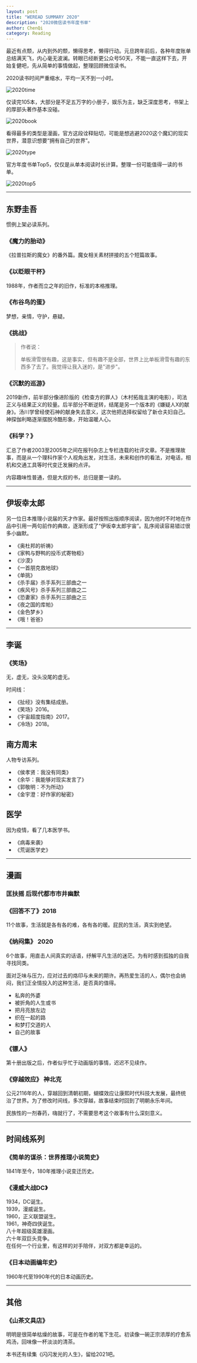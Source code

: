 ```yaml
---
layout: post
title: "WEREAD SUMMARY 2020"
description: "2020微信读书年度书单"
author: ChenQi
category: Reading
---
```


最近有点颓，从内到外的颓，懒得思考，懒得行动。元旦跨年前后，各种年度账单总结满天飞，内心毫无波澜。转眼已经断更公众号50天，不能一直这样下去，开始复健吧，先从简单的事情做起，整理回顾微信读书。

2020读书时间严重缩水，平均一天不到一小时。

![2020time](../static/weread/2020time.jpg)

仅读完105本，大部分是不足五万字的小册子，娱乐为主，缺乏深度思考，书架上的厚部头著作基本没碰。

![2020book](../static/weread/2020book.jpg)

看得最多的类型是漫画，官方这段诠释贴切，可能是想逃避2020这个魔幻的现实世界，潜意识想要“拥有自己的世界”。

![2020type](../static/weread/2020type.jpg)

官方年度书单Top5，仅仅是从单本阅读时长计算。整理一份可能值得一读的书单。

![2020top5](../static/weread/2020top5.jpg)

----

## 东野圭吾

惯例上架必读系列。

### 《魔力的胎动》

《拉普拉斯的魔女》的番外篇。魔女相关素材拼接的五个短篇故事。

### 《以眨眼干杯》

1988年，作者而立之年的旧作，标准的本格推理。

### 《布谷鸟的蛋》

梦想，亲情，守护，悬疑。

### 《挑战》

> 作者说：
>
> 单板滑雪很有趣，这是事实，但有趣不是全部，世界上比单板滑雪有趣的东西多了去了。我觉得让我入迷的，是"进步"。

### 《沉默的巡游》

2019新作，前半部分像进阶版的《检查方的罪人》（木村拓哉主演的电影），司法正义与结果正义的较量。后半部分不断逆转，结尾是另一个版本的《嫌疑人X的献身》。汤川学曾经使石神的献身失去意义，这次他把选择权留给了新仓夫妇自己。神探伽利略逐渐摆脱冷酷形象，开始温暖人心。

### 《科学？》

汇总了作者2003至2005年之间在报刊杂志上专栏连载的社评文章。不是推理故事，而是从一个理科作家个人视角出发，对生活，未来和创作的看法，对电话，相机和交通工具等时代变迁发展的点评。

内容趣味性普通，但是大叔的书，总归是要一读的。

----

## 伊坂幸太郎

另一位日本推理小说届的天才作家。最好按照出版顺序阅读，因为他时不时地在作品中引用一两句前作的典故，逐渐形成了“伊坂幸太郎宇宙”。乱序阅读容易错过很多小幽默。

+ 《奥杜邦的祈祷》
+ 《家鸭与野鸭的投币式寄物柜》
+ 《沙漠》
+ 《一首朋克救地球》
+ 《单挑》
+ 《杀手届》杀手系列三部曲之一
+ 《疾风号》杀手系列三部曲之二
+ 《恐妻家》杀手系列三部曲之三
+ 《夜之国的库帕》
+ 《金色梦乡》
+ 《哦！爸爸》

----

## 李诞

### 《笑场》

无，虚无，没头没尾的虚无。

时间线：

+ 《扯经》没有集结成册。
+ 《笑场》2016。
+ 《宇宙超度指南》2017。
+ 《冷场》2018。

## 南方周末

人物专访系列。

+ 《侯孝贤：我没有同类》
+ 《余华：我能够对现实发言了》
+ 《郭敬明：不为所动》
+ 《金宇澄：好作家的秘密》

## 医学

因为疫情，看了几本医学书。

+ 《病毒来袭》
+ 《荒诞医学史》

----

## 漫画

### 匡扶摇 后现代都市市井幽默

### 《回答不了》2018

11个故事，生活就是各有各的难，各有各的暖。屁民的生活，真实到绝望。

### 《纳闷集》 2020

6个故事，用直击人间真实的话语，纾解平凡生活的迷茫。为有时感到孤独的自我寻找同类。

面对乏味与压力，应对过去的烙印与未来的期许。再热爱生活的人，偶尔也会纳闷，我们正全情投入的这种生活，是否真的值得。

+ 私奔的外婆
+ 被折角的人生或书
+ 把月亮放左边
+ 织在一起的路
+ 和梦打交道的人
+ 自己的故事

### 《镖人》

第十册出版之后，作者似乎忙于动画版的事情，迟迟不见续作。

### 《穿越效应》 神北克

公元2116年的人，穿越回到清朝初期，蝴蝶效应让康熙时代科技大发展，最终统治了世界。为了修改时间线，多次穿越，故事结束时回到了明朝永乐年间。

民族性的一剂春药，嗨就行了，不需要思考这个故事有什么深刻意义。

----

## 时间线系列

### 《简单的谋杀：世界推理小说简史》

1841年至今，180年推理小说变迁历史。

### 《漫威大战DC》

1934，DC诞生。  
1939，漫威诞生。  
1960，正义联盟诞生。  
1961，神奇四侠诞生。  
八十年超级英雄漫画。  
六十年双巨头竞争。  
在任何一个行业里，有这样的对手陪伴，对双方都是幸运的。

### 《日本动画编年史》

1960年代至1990年代的日本动画历史。

----

## 其他

### 《山茶文具店》

明明是很简单枯燥的故事，可是在作者的笔下生花。初读像一碗正宗浓厚的疗愈系鸡汤，回味像一杯淡淡的清茶。

本书还有续集《闪闪发光的人生》，留给2021吧。
